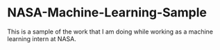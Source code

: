# NASA-Machine-Learning-Sample
This is a sample of the work that I am doing while working as a machine learning intern at NASA. 
